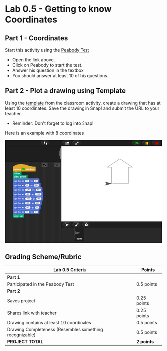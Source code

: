 # Lab 0.5 - Getting to know Coordinates

## Part 1 - Coordinates

Start this activity using the [Peabody Test](https://snap.berkeley.edu/snap/snap.html#present:Username=aspiece%40gmail.com&ProjectName=PeabodyTest)

* Open the link above.
* Click on Peabody to start the test.
* Answer his question in the textbox.
* You should answer at least 10 of his questions.

## Part 2 - Plot a drawing using Template

Using the [template](https://snap.berkeley.edu/snap/snap.html#present:Username=aspiece%40gmail.com&ProjectName=Snap%20Coordinate%20System%20Intro) from the classroom activity, create a drawing that has at least 10 coordinates. Save the drawing in Snap! and submit the URL to your teacher.

* Reminder: Don't forget to log into Snap!

Here is an example with 8 coordinates:

![Snap coordinate example](../images/snap_coordinate_example.png)

## Grading Scheme/Rubric

| **Lab 0.5 Criteria**                                          |   Points             |
| ------------------------------------------------------------- | -------------- |
| **Part 1**                                                        |   |
| Participated in the Peabody Test                            | 0.5 points     |
| **Part 2**                                                        |                |
| Saves project                                                 | 0.25 points    |
| Shares link with teacher                                      | 0.25 points    |
| Drawing contains at least 10 coordinates                      | 0.5 points     |
| Drawing Completeness (Resembles something recognizable)       | 0.5 points     |
| **PROJECT TOTAL**                                             | **2 points**   |
